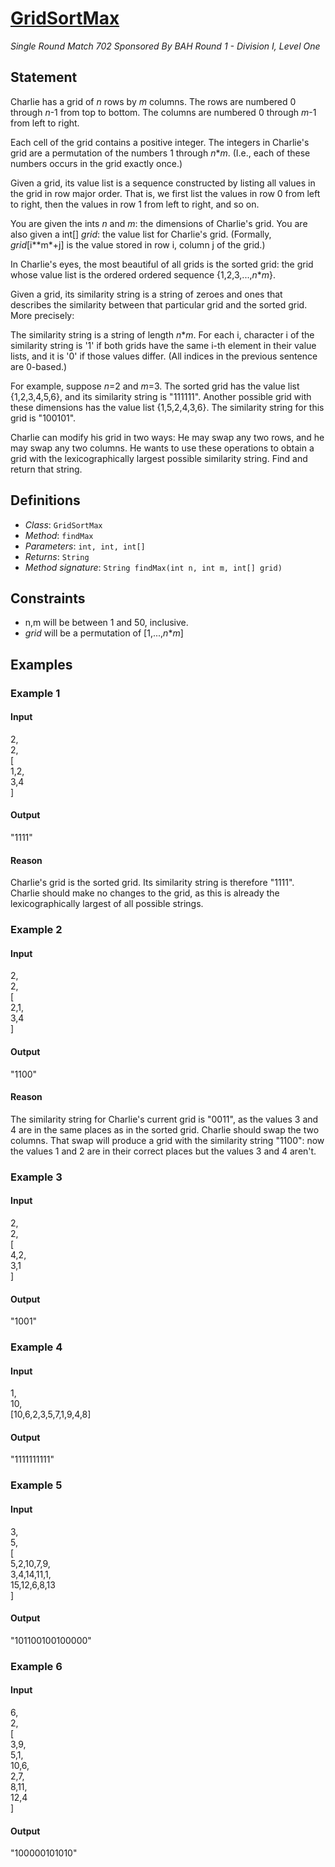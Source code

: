 # [GridSortMax](/tc?module=ProblemDetail&rd=16832&pm=14444)
*Single Round Match 702 Sponsored By BAH Round 1 - Division I, Level One*

## Statement
Charlie has a grid of *n* rows by *m* columns.
The rows are numbered 0 through *n*-1 from top to bottom.
The columns are numbered 0 through *m*-1 from left to right.

Each cell of the grid contains a positive integer.
The integers in Charlie's grid are a permutation of the numbers 1 through *n***m*.
(I.e., each of these numbers occurs in the grid exactly once.)

Given a grid, its value list is a sequence constructed by listing all values in the grid in row major order.
That is, we first list the values in row 0 from left to right, then the values in row 1 from left to right, and so on.

You are given the ints *n* and *m*: the dimensions of Charlie's grid.
You are also given a int[] *grid*: the value list for Charlie's grid.
(Formally, *grid*[i**m*+j] is the value stored in row i, column j of the grid.)

In Charlie's eyes, the most beautiful of all grids is the sorted grid: the grid whose value list is the ordered ordered sequence {1,2,3,...,*n***m*}.

Given a grid, its similarity string is a string of zeroes and ones that describes the similarity between that particular grid and the sorted grid. More precisely:

The similarity string is a string of length *n***m*.
For each i, character i of the similarity string is '1' if both grids have the same i-th element in their value lists, and it is '0' if those values differ. (All indices in the previous sentence are 0-based.)

For example, suppose *n*=2 and *m*=3. The sorted grid has the value list {1,2,3,4,5,6}, and its similarity string is "111111". Another possible grid with these dimensions has the value list {1,5,2,4,3,6}. The similarity string for this grid is "100101".

Charlie can modify his grid in two ways: He may swap any two rows, and he may swap any two columns.
He wants to use these operations to obtain a grid with the lexicographically largest possible similarity string.
Find and return that string.

## Definitions
- *Class*: `GridSortMax`
- *Method*: `findMax`
- *Parameters*: `int, int, int[]`
- *Returns*: `String`
- *Method signature*: `String findMax(int n, int m, int[] grid)`

## Constraints
- n,m will be between 1 and 50, inclusive.
- *grid* will be a permutation of [1,...,*n***m*]

## Examples
### Example 1
#### Input
<c>2,<br />2,<br />[<br /> 1,2,<br /> 3,4<br />]</c>
#### Output
<c>"1111"</c>
#### Reason
Charlie's grid is the sorted grid.
Its similarity string is therefore "1111".
Charlie should make no changes to the grid, as this is already the lexicographically largest of all possible strings.

### Example 2
#### Input
<c>2,<br />2,<br />[<br /> 2,1,<br /> 3,4<br />]</c>
#### Output
<c>"1100"</c>
#### Reason
The similarity string for Charlie's current grid is "0011", as the values 3 and 4 are in the same places as in the sorted grid.
Charlie should swap the two columns.
That swap will produce a grid with the similarity string "1100": now the values 1 and 2 are in their correct places but the values 3 and 4 aren't.

### Example 3
#### Input
<c>2,<br />2,<br />[<br /> 4,2,<br /> 3,1<br />]</c>
#### Output
<c>"1001"</c>
### Example 4
#### Input
<c>1,<br />10,<br />[10,6,2,3,5,7,1,9,4,8]</c>
#### Output
<c>"1111111111"</c>
### Example 5
#### Input
<c>3,<br />5,<br />[<br /> 5,2,10,7,9,<br /> 3,4,14,11,1,<br /> 15,12,6,8,13<br />]</c>
#### Output
<c>"101100100100000"</c>
### Example 6
#### Input
<c>6,<br />2,<br />[<br /> 3,9,<br /> 5,1,<br /> 10,6,<br /> 2,7,<br /> 8,11,<br /> 12,4<br />]</c>
#### Output
<c>"100000101010"</c>


